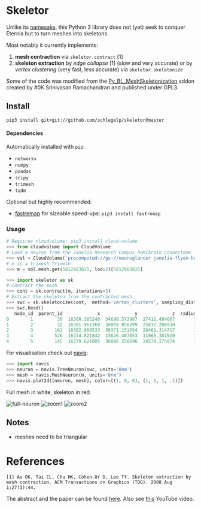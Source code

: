 # Skeletor
Unlike its [namesake](https://en.wikipedia.org/wiki/Skeletor), this Python 3
library does not (yet) seek to conquer Eternia but to turn meshes into skeletons.

Most notably it currently implements:

 1. **mesh contraction** via `skeletor.contract` [1]
 2. **skeleton extraction** by _edge collapse_ [1] (slow and very accurate) or by _vertex clustering_ (very fast, less accurate) via `skeletor.skeletonize`

Some of the code was modified from the
[Py_BL_MeshSkeletonization](https://github.com/aalavandhaann/Py_BL_MeshSkeletonization)
addon created by #0K Srinivasan Ramachandran and published under GPL3.

## Install

`pip3 install git+git://github.com/schlegelp/skeletor@master`

#### Dependencies
Automatically installed with `pip`:
- `networkx`
- `numpy`
- `pandas`
- `scipy`
- `trimesh`
- `tqdm`

Optional but highly recommended:
- [fastremap](https://github.com/seung-lab/fastremap) for sizeable speed-ups: `pip3 install fastremap`

### Usage

```Python
# Requires cloudvolume: pip3 install cloud-volume
>>> from cloudvolume import CloudVolume
# Load a neuron from the Janelia Research Campus hemibrain connectome
>>> vol = CloudVolume('precomputed://gs://neuroglancer-janelia-flyem-hemibrain/segmentation_52a13', fill_missing=True)
# m is a trimesh.Trimesh
>>> m = vol.mesh.get(5812983825, lod=2)[5812983825]

>>> import skeletor as sk
# Contract the mesh
>>> cont = sk.contract(m, iterations=3)
# Extract the skeleton from the contracted mesh
>>> swc = sk.skeletonize(cont,  method='vertex_clusters', sampling_dist=50, output='swc')
>>> swc.head()
   node_id  parent_id             x             y             z  radius
0        1         30  16368.385248  34698.573907  27412.404067       1
1        2         32  16381.961369  36869.856299  25817.206930       1
2        3        162  16382.860533  36371.151954  26461.314717       1
3        4        526  16334.821842  15626.407053  11060.381910       1
4        5        145  16379.626005  36098.558696  24579.275974       1
```

For visualisation check out [navis](https://navis.readthedocs.io/en/latest/index.html):

```Python
>>> import navis
>>> neuron = navis.TreeNeuron(swc, units='8nm')
>>> mesh = navis.MeshNeuron(m, units='8nm')
>>> navis.plot3d([neuron, mesh], color=[(1, 0, 0), (1, 1, 1, .1)])
```

Full mesh in white, skeleton in red.

![full-neuron](https://user-images.githubusercontent.com/7161148/84507953-89db4f80-acb9-11ea-8da0-b2e598a2bdb0.png "full") ![zoom1](https://user-images.githubusercontent.com/7161148/84507964-8c3da980-acb9-11ea-941a-c95a2328eabd.png "zoom1") ![zoom2](https://user-images.githubusercontent.com/7161148/84507966-8cd64000-acb9-11ea-98bd-87e140f6584e.png "zoom2")

## Notes
- meshes need to be triangular

# References
`[1] Au OK, Tai CL, Chu HK, Cohen-Or D, Lee TY. Skeleton extraction by mesh contraction. ACM Transactions on Graphics (TOG). 2008 Aug 1;27(3):44.`

The abstract and the paper can be found [here](http://visgraph.cse.ust.hk/projects/skeleton/).
Also see [this](https://www.youtube.com/watch?v=-H7n59YQCRM&feature=youtu.be) YouTube video.
